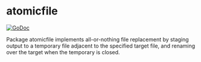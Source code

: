 # atomicfile

[![GoDoc](https://img.shields.io/static/v1?label=godoc&message=reference&color=blue)](https://pkg.go.dev/github.com/creachadair/atomicfile)

Package atomicfile implements all-or-nothing file replacement by staging output
to a temporary file adjacent to the specified target file, and renaming over
the target when the temporary is closed.

